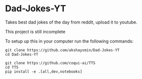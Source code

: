 # Dad-Jokes-YT
Takes best dad jokes of the day from reddit, upload it to youtube.

This project is still incomplete

To setup up this in your computer run the following commands:

```
git clone https://github.com/akshaysmin/Dad-Jokes-YT
cd Dad-Jokes-YT
```
```
git clone https://github.com/coqui-ai/TTS
cd TTS
pip install -e .[all,dev,notebooks]
```
